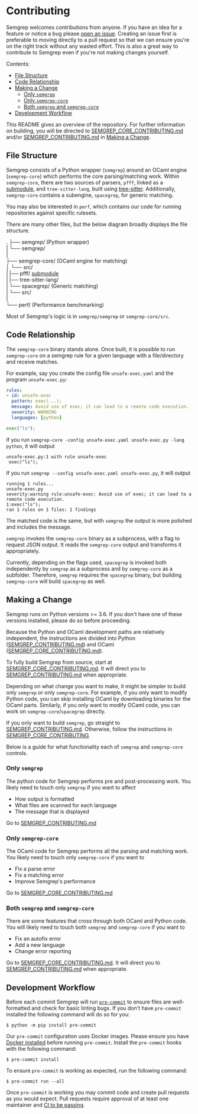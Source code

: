 # Contributing

Semgrep welcomes contributions from anyone. If you have an idea for a feature
or notice a bug please [open an issue](https://github.com/returntocorp/semgrep/issues/new/choose).
Creating an issue first is preferable to moving directly to a pull request so
that we can ensure you're on the right track without any wasted effort. This
is also a great way to contribute to Semgrep even if you're not making changes
yourself.

Contents:

* [File Structure](#file-structure)
* [Code Relationship](#code-relationship)
* [Making a Change](#making-a-change)
  * [Only `semgrep`](#only-semgrep) 
  * [Only `semgrep-core`](#only-semgrep-core) 
  * [Both `semgrep` and `semgrep-core`](#both-semgrep-and-semgrep-core) 
* [Development Workflow](#development-workflow)

This README gives an overview of the repository. For further information on building, you will be directed to [SEMGREP_CORE_CONTRIBUTING.md](fds) and/or [SEMGREP_CONTRIBUTING.md](fdsfd) in [Making a Change](#making-a-change). 

## File Structure

Semgrep consists of a Python wrapper (`semgrep`) around an OCaml engine (`semgrep-core`) which performs the core parsing/matching work. Within `semgrep-core`, there are two sources of parsers, `pfff`, linked as a [submodule](https://github.com/returntocorp/pfff), and `tree-sitter-lang`, built using [tree-sitter](https://github.com/tree-sitter/tree-sitter). Additionally, `semgrep-core` contains a subengine, `spacegrep`, for generic matching.

You may also be interested in `perf`, which contains our code for running repositories against specific rulesets.

There are many other files, but the below diagram broadly displays the file structure. 

.
├── semgrep/  (Python wrapper)  
|   └── semgrep/  
|  
├── semgrep-core/  (OCaml engine for matching)  
│   └── src/  
|       |── pfff/ [submodule](https://github.com/returntocorp/pfff)  
|       |── tree-sitter-lang/  
|       └── spacegrep/  (Generic matching)  
|           └── src/  
|  
└── perf/  (Performance benchmarking)  

Most of Semgrep's logic is in `semgrep/semgrep` or `semgrep-core/src`. 

## Code Relationship

The `semgrep-core` binary stands alone. Once built, it is possible to run `semgrep-core` on a semgrep rule for a given language with a file/directory and receive matches. 

For example, say you create the config file `unsafe-exec.yaml` and the program `unsafe-exec.py`:

```yaml
rules:
- id: unsafe-exec
  pattern: exec(...);
  message: Avoid use of exec; it can lead to a remote code execution.
  severity: WARNING
  languages: [python]
```

```python
exec("ls");
```

If you run `semgrep-core -config unsafe-exec.yaml unsafe-exec.py -lang python`, it will output

```
unsafe-exec.py:1 with rule unsafe-exec
 exec("ls");
```

If you run `semgrep --config unsafe-exec.yaml unsafe-exec.py`, it will output

```
running 1 rules...
unsafe-exec.py
severity:warning rule:unsafe-exec: Avoid use of exec; it can lead to a remote code execution.
1:exec("ls");
ran 1 rules on 1 files: 1 findings
```

The matched code is the same, but with `semgrep` the output is more polished and includes the message. 

`semgrep` invokes the `semgrep-core` binary as a subprocess, with a flag to request JSON output. It reads the `semgrep-core` output and transforms it appropriately.

Currently, depending on the flags used, `spacegrep` is invoked both independently by `semgrep` as a subprocess and by `semgrep-core` as a subfolder. Therefore, `semgrep` requires the `spacegrep` binary, but building `semgrep-core` will build `spacegrep` as well.

## Making a Change

Semgrep runs on Python versions >= 3.6. If you don't have one of these versions installed, please do so before proceeding.

Because the Python and OCaml development paths are relatively independent, the instructions are divided into Python ([SEMGREP_CONTRIBUTING.md](fdsfd)) and OCaml ([SEMGREP_CORE_CONTRIBUTING.md](fds)).

To fully build Semgrep from source, start at [SEMGREP_CORE_CONTRIBUTING.md](fds). It will direct you to [SEMGREP_CONTRIBUTING.md](fdsfd) when appropriate.

Depending on what change you want to make, it might be simpler to build only `semgrep` or only `semgrep-core`. For example, if you only want to modify Python code, you can skip installing OCaml by downloading binaries for the OCaml parts. Similarly, if you only want to modify OCaml code, you can work on `semgrep-core`/`spacegrep` directly.

If you only want to build `semgrep`, go straight to [SEMGREP_CONTRIBUTING.md](fdsfd). Otherwise, follow the instructions in [SEMGREP_CORE_CONTRIBUTING](fds).

Below is a guide for what functionality each of `semgrep` and `semgrep-core` controls. 

### Only `semgrep`

The python code for Semgrep performs pre and post-processing work. You likely need to touch only `semgrep` if you want to affect

* How output is formatted
* What files are scanned for each language
* The message that is displayed

Go to [SEMGREP_CONTRIBUTING.md](fdsfd)

### Only `semgrep-core`

The OCaml code for Semgrep performs all the parsing and matching work. You likely need to touch only `semgrep-core` if you want to

* Fix a parse error
* Fix a matching error
* Improve Semgrep's performance

Go to [SEMGREP_CORE_CONTRIBUTING.md](fds)

### Both `semgrep` and `semgrep-core`

There are some features that cross through both OCaml and Python code. You will likely need to touch both `semgrep` and `semgrep-core` if you want to

* Fix an autofix error
* Add a new language
* Change error reporting

Go to [SEMGREP_CORE_CONTRIBUTING.md](fds). It will direct you to [SEMGREP_CONTRIBUTING.md](fdsfd) when appropriate. 

## Development Workflow

Before each commit Semgrep will run [`pre-commit`](https://pre-commit.com/) to
ensure files are well-formatted and check for basic linting bugs. If you don't
have `pre-commit` installed the following command will do so for you:

```
$ python -m pip install pre-commit
```

Our `pre-commit` configuration uses Docker images. Please ensure you have
[Docker installed](https://docs.docker.com/get-docker/) before running
`pre-commit`. Install the `pre-commit` hooks with the following command:

```
$ pre-commit install
```

To ensure `pre-commit` is working as expected, run the following command:

```
$ pre-commit run --all
```

Once `pre-commit` is working you may commit code and create pull requests as
you would expect. Pull requests require approval of at least one maintainer and
[CI to be passing](https://github.com/returntocorp/semgrep/actions).
